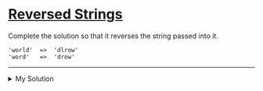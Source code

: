 # [Reversed Strings](https://www.codewars.com/kata/5168bb5dfe9a00b126000018)

Complete the solution so that it reverses the string passed into it.

```
'world'  =>  'dlrow'
'word'   =>  'drow'
```

---

<details><summary>My Solution</summary>

```js
function solution(str) {
  // Reverse the characters in the input string and join them back
  return [...str].reverse().join('')
}
```

</details>
